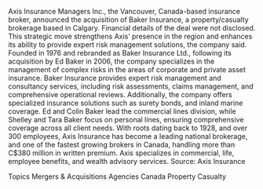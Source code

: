 Axis Insurance Managers Inc., the Vancouver, Canada-based insurance broker, announced the acquisition of Baker Insurance, a property/casualty brokerage based in Calgary.
Financial details of the deal were not disclosed.
This strategic move strengthens Axis’ presence in the region and enhances its ability to provide expert risk management solutions, the company said.
Founded in 1976 and rebranded as Baker Insurance Ltd., following its acquisition by Ed Baker in 2006, the company specializes in the management of complex risks in the areas of corporate and private asset insurance. Baker Insurance provides expert risk management and consultancy services, including risk assessments, claims management, and comprehensive operational reviews. Additionally, the company offers specialized insurance solutions such as surety bonds, and inland marine coverage.
Ed and Colin Baker lead the commercial lines division, while Shelley and Tara Baker focus on personal lines, ensuring comprehensive coverage across all client needs.
With roots dating back to 1928, and over 300 employees, Axis Insurance has become a leading national brokerage, and one of the fastest growing brokers in Canada, handling more than C$380 million in written premium. Axis specializes in commercial, life, employee benefits, and wealth advisory services.
Source: Axis Insurance

Topics
Mergers & Acquisitions
Agencies
Canada
Property Casualty
